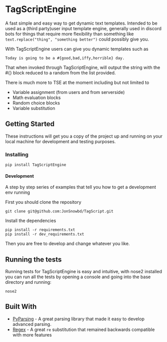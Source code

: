 # TagScriptEngine

A fast simple and easy way to get dynamic text templates. Intended to be used as a (third party)user input template engine,
generally used in discord bots for things that require more flexibility than something like `text.replace("thing", "something better")`
could possibly give you.

With TagScriptEngine users can give you dynamic templates such as
```
Today is going to be a #{good,bad,iffy,horrible} day.
```
That when invoked through TagScriptEngine, will output the string with the #{} block reduced to a random from
the list provided.

There is much more to TSE at the moment including but not limited to

* Variable assignment (from users and from serverside)
* Math evaluation blocks
* Random choice blocks
* Variable substitution

## Getting Started

These instructions will get you a copy of the project up and running on your local machine for development and testing purposes.

### Installing

```
pip install TagScriptEngine
```

#### Development

A step by step series of examples that tell you how to get a development env running

First you should clone the repository

```
git clone git@github.com:JonSnowbd/TagScript.git
```

Install the dependencies

```
pip install -r requirements.txt
pip install -r dev_requirements.txt
```

Then you are free to develop and change whatever you like.

## Running the tests

Running tests for TagScriptEngine is easy and intuitive, with nose2 installed you
can run all the tests by opening a console and going into the base directory and running:
```
nose2
```

## Built With

* [PyParsing](https://sourceforge.net/projects/pyparsing/) - A great parsing library that made it easy to develop advanced parsing.
* [Regex](https://pypi.python.org/pypi/regex/) - A great `re` substitution that remained backwards compatible with more features

